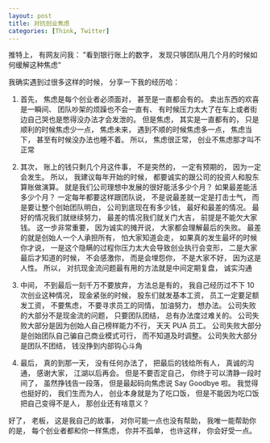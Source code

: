 ```yaml
---
layout: post
title: 对抗创业焦虑
categories: [Think, Twitter]
---
```


推特上， 有网友问我： ”看到银行账上的数字， 发现只够团队用几个月的时候如何缓解这种焦虑“

我确实遇到过很多这样的时候， 分享一下我的经历哈：

1. 首先， 焦虑是每个创业者必须面对， 甚至是一直都会有的。 卖出东西的欢喜是一瞬间、 团队吵架的烦躁也不会一直有、 有时候压力太大了在车上或者街边自己哭也是憋得没办法才会发泄的。 但是焦虑， 其实是一直都有的， 只是顺利的时候焦虑少一点， 焦虑未来， 遇到不顺的时候焦虑多一点， 焦虑当下， 甚至有时候没办法也睡不着。 所以， 焦虑很正常， 创业不焦虑那才叫不正常

2. 其次， 账上的钱只剩几个月这件事， 不是突然的， 一定有预期的， 因为一定会发生。 所以， 我建议每年开始的时候， 都要诚实的跟公司的投资人和股东算账做演算。 就是我们公司理想中发展的很好能活多少个月？ 如果最差能活多少个月？ 一定每年都要这样跟团队说， 不是说最差就一定是打击士气， 而是要让整个创始团队明白， 公司到底现在有多少钱， 最好和最差的情况。 最好的情况我们就继续努力， 最差的情况我们就关门大吉， 前提是不能欠大家钱。 这一步非常重要， 因为诚实的摊开说， 大家都会理解最后的失败。 最差的就是创始人一个人承担所有， 怕大家知道会走， 如果真的发生最坏的时候你才说， 一是这个隐瞒的过程你压力太大会导致创业执行会变形， 二是大家最后才知道的时候， 不会感激你， 而是会埋怨你， 不是大家不好， 因为这是人性。 所以， 对抗现金流问题最有用的方法就是中间定期复盘， 诚实沟通

3. 中间， 不到最后一刻千万不要放弃， 方法总是有的， 我自己经历过不下 10 次创业这种情况， 现金紧张的时候， 股东们就发基本工资， 员工一定要足额发工资， 不要焦虑， 不要寻求员工的同情， 加油努力， 想办法。 公司失败的大部分不是现金流的问题， 只要团队团结， 总有办法度过难关的。 公司失败大部分是因为创始人自己榜样能力不行， 天天 PUA 员工。 公司失败大部分是创始团队自己骗自己商业模式可行， 而不知道及时调整。 公司失败大部分是团队不团结， 钱没挣到内部钩心斗角

4. 最后， 真的到那一天， 没有任何办法了， 把最后的钱给所有人， 真诚的沟通， 感谢大家， 江湖以后再会。 但是不要否定自己， 你终于可以清静一段时间了， 虽然挣钱告一段落， 但是最起码向焦虑说 Say Goodbye 啦。 我觉得也挺好的， 我们生而为人， 创业本身就是为了吃口饭， 但是不能因为吃口饭把自己变得不是人， 那创业还有啥意义？

好了， 老板， 这是我自己的故事， 对你可能一点也没有帮助， 我唯一能帮助你的是， 每个创业者都和你一样焦虑， 你并不孤单， 也许这样， 你会好受一点。